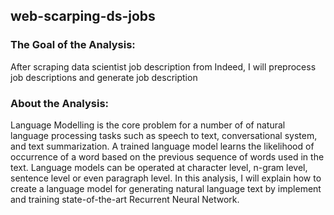 ## web-scarping-ds-jobs

### The Goal of the Analysis:
After scraping data scientist job description from Indeed, I will preprocess job descriptions and generate job description

### About the Analysis:
Language Modelling is the core problem for a number of of natural language processing tasks such as speech to text, conversational system, and text summarization. A trained language model learns the likelihood of occurrence of a word based on the previous sequence of words used in the text. Language models can be operated at character level, n-gram level, sentence level or even paragraph level. In this analysis, I will explain how to create a language model for generating natural language text by implement and training state-of-the-art Recurrent Neural Network.

